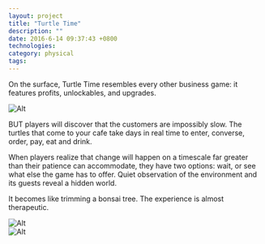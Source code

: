 ```yaml
---
layout: project
title: "Turtle Time"
description: ""
date: 2016-6-14 09:37:43 +0800
technologies:
category: physical
tags:
---
```


On the surface, Turtle Time resembles every other business game: it features profits, unlockables, and upgrades.

![Alt]({{site.baseurl}}/img/turtletime/turtles4.png)

BUT players will discover that the customers are impossibly slow. The turtles that come to your cafe take days in real time to enter, converse, order, pay, eat and drink.

When players realize that change will happen on a timescale far greater than their patience can accommodate, they have two options: wait, or see what else the game has to offer. Quiet observation of the environment and its guests reveal a hidden world.

It becomes like trimming a bonsai tree. The experience is almost therapeutic.

![Alt]({{site.baseurl}}/img/turtletime/turtles2.png)
<br>
![Alt]({{site.baseurl}}/img/turtletime/turtles3.png)

